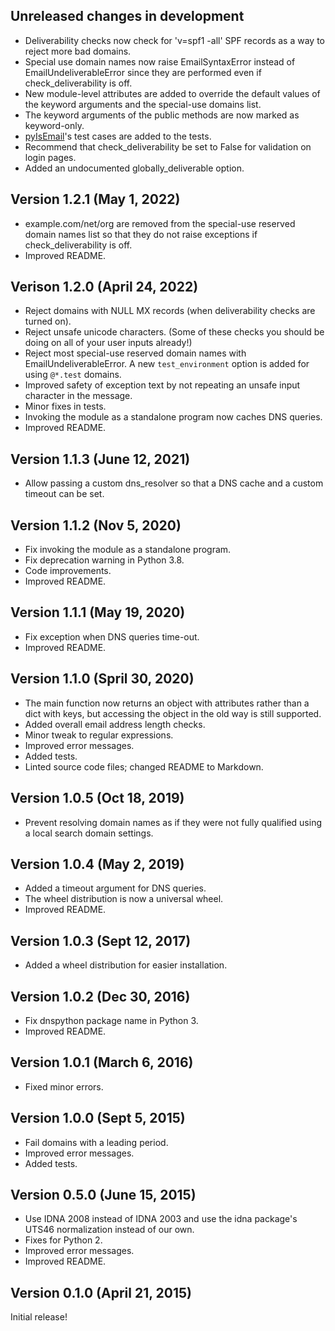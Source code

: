 Unreleased changes in development
---------------------------------

* Deliverability checks now check for 'v=spf1 -all' SPF records as a way to reject more bad domains.
* Special use domain names now raise EmailSyntaxError instead of EmailUndeliverableError since they are performed even if check_deliverability is off.
* New module-level attributes are added to override the default values of the keyword arguments and the special-use domains list.
* The keyword arguments of the public methods are now marked as keyword-only.
* [pyIsEmail](https://github.com/michaelherold/pyIsEmail)'s test cases are added to the tests.
* Recommend that check_deliverability be set to False for validation on login pages.
* Added an undocumented globally_deliverable option.

Version 1.2.1 (May 1, 2022)
---------------------------

* example.com/net/org are removed from the special-use reserved domain names list so that they do not raise exceptions if check_deliverability is off.
* Improved README.

Verison 1.2.0 (April 24, 2022)
------------------------------

* Reject domains with NULL MX records (when deliverability checks
  are turned on).
* Reject unsafe unicode characters. (Some of these checks you should
  be doing on all of your user inputs already!)
* Reject most special-use reserved domain names with EmailUndeliverableError. A new `test_environment` option is added for using `@*.test` domains.
* Improved safety of exception text by not repeating an unsafe input character in the message.
* Minor fixes in tests.
* Invoking the module as a standalone program now caches DNS queries.
* Improved README.

Version 1.1.3 (June 12, 2021)
-----------------------------

* Allow passing a custom dns_resolver so that a DNS cache and a custom timeout can be set.

Version 1.1.2 (Nov 5, 2020)
---------------------------

* Fix invoking the module as a standalone program.
* Fix deprecation warning in Python 3.8.
* Code improvements.
* Improved README.

Version 1.1.1 (May 19, 2020)
----------------------------

* Fix exception when DNS queries time-out.
* Improved README.

Version 1.1.0 (Spril 30, 2020)
------------------------------

* The main function now returns an object with attributes rather than a dict with keys, but accessing the object in the old way is still supported.
* Added overall email address length checks.
* Minor tweak to regular expressions.
* Improved error messages.
* Added tests.
* Linted source code files; changed README to Markdown.

Version 1.0.5 (Oct 18, 2019)
----------------------------

* Prevent resolving domain names as if they were not fully qualified using a local search domain settings.

Version 1.0.4 (May 2, 2019)
---------------------------

* Added a timeout argument for DNS queries.
* The wheel distribution is now a universal wheel.
* Improved README.

Version 1.0.3 (Sept 12, 2017)
-----------------------------

* Added a wheel distribution for easier installation.

Version 1.0.2 (Dec 30, 2016)
----------------------------

* Fix dnspython package name in Python 3.
* Improved README.

Version 1.0.1 (March 6, 2016)
-----------------------------

* Fixed minor errors.

Version 1.0.0 (Sept 5, 2015)
----------------------------

* Fail domains with a leading period.
* Improved error messages.
* Added tests.

Version 0.5.0 (June 15, 2015)
-----------------------------

* Use IDNA 2008 instead of IDNA 2003 and use the idna package's UTS46 normalization instead of our own.
* Fixes for Python 2.
* Improved error messages.
* Improved README.

Version 0.1.0 (April 21, 2015)
------------------------------

Initial release!
